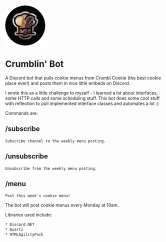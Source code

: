 ![My cute crumbl cookie icon](https://raw.githubusercontent.com/Struggleton/Crumblin-Bot/master/icon.png)

# Crumblin' Bot
A Discord bot that pulls cookie menus from Crumbl Cookie (the best cookie place ever!) and posts them in nice little embeds on Discord.

I wrote this as a little challenge to myself - I learned a lot about interfaces, some HTTP calls and some scheduling stuff. This bot does some cool stuff with reflection to pull implemented interface classes and automates a lot :)

Commands are:

## /subscribe
	Subscribe channel to the weekly menu posting.
	
## /unsubscribe
	Unsubscribe from the weekly menu posting.
	
## /menu
	Post this week's cookie menu!
	
The bot will post cookie menus every Monday at 10am.

Libraries used include:

    * Discord.NET
    * Quartz
	* HTMLAgilityPack
